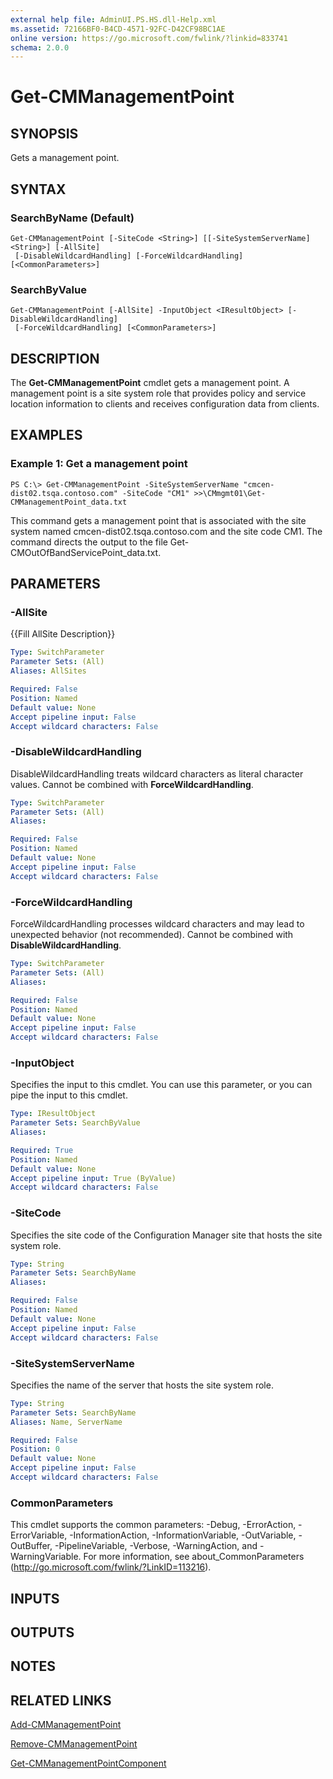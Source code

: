 ```yaml
---
external help file: AdminUI.PS.HS.dll-Help.xml
ms.assetid: 72166BF0-B4CD-4571-92FC-D42CF98BC1AE
online version: https://go.microsoft.com/fwlink/?linkid=833741
schema: 2.0.0
---
```


# Get-CMManagementPoint

## SYNOPSIS
Gets a management point.

## SYNTAX

### SearchByName (Default)
```
Get-CMManagementPoint [-SiteCode <String>] [[-SiteSystemServerName] <String>] [-AllSite]
 [-DisableWildcardHandling] [-ForceWildcardHandling] [<CommonParameters>]
```

### SearchByValue
```
Get-CMManagementPoint [-AllSite] -InputObject <IResultObject> [-DisableWildcardHandling]
 [-ForceWildcardHandling] [<CommonParameters>]
```

## DESCRIPTION
The **Get-CMManagementPoint** cmdlet gets a management point.
A management point is a site system role that provides policy and service location information to clients and receives configuration data from clients.

## EXAMPLES

### Example 1: Get a management point
```
PS C:\> Get-CMManagementPoint -SiteSystemServerName "cmcen-dist02.tsqa.contoso.com" -SiteCode "CM1" >>\CMmgmt01\Get-CMManagementPoint_data.txt
```

This command gets a management point that is associated with the site system named cmcen-dist02.tsqa.contoso.com and the site code CM1.
The command directs the output to the file Get-CMOutOfBandServicePoint_data.txt.

## PARAMETERS

### -AllSite
{{Fill AllSite Description}}

```yaml
Type: SwitchParameter
Parameter Sets: (All)
Aliases: AllSites

Required: False
Position: Named
Default value: None
Accept pipeline input: False
Accept wildcard characters: False
```

### -DisableWildcardHandling
DisableWildcardHandling treats wildcard characters as literal character values. Cannot be combined with **ForceWildcardHandling**.

```yaml
Type: SwitchParameter
Parameter Sets: (All)
Aliases: 

Required: False
Position: Named
Default value: None
Accept pipeline input: False
Accept wildcard characters: False
```

### -ForceWildcardHandling
ForceWildcardHandling processes wildcard characters and may lead to unexpected behavior (not recommended). Cannot be combined with **DisableWildcardHandling**.

```yaml
Type: SwitchParameter
Parameter Sets: (All)
Aliases: 

Required: False
Position: Named
Default value: None
Accept pipeline input: False
Accept wildcard characters: False
```

### -InputObject
Specifies the input to this cmdlet. 
You can use this parameter, or you can pipe the input to this cmdlet. 

```yaml
Type: IResultObject
Parameter Sets: SearchByValue
Aliases: 

Required: True
Position: Named
Default value: None
Accept pipeline input: True (ByValue)
Accept wildcard characters: False
```

### -SiteCode
Specifies the site code of the Configuration Manager site that hosts the site system role.

```yaml
Type: String
Parameter Sets: SearchByName
Aliases: 

Required: False
Position: Named
Default value: None
Accept pipeline input: False
Accept wildcard characters: False
```

### -SiteSystemServerName
Specifies the name of the server that hosts the site system role.

```yaml
Type: String
Parameter Sets: SearchByName
Aliases: Name, ServerName

Required: False
Position: 0
Default value: None
Accept pipeline input: False
Accept wildcard characters: False
```

### CommonParameters
This cmdlet supports the common parameters: -Debug, -ErrorAction, -ErrorVariable, -InformationAction, -InformationVariable, -OutVariable, -OutBuffer, -PipelineVariable, -Verbose, -WarningAction, and -WarningVariable. For more information, see about_CommonParameters (http://go.microsoft.com/fwlink/?LinkID=113216).

## INPUTS

## OUTPUTS

## NOTES

## RELATED LINKS

[Add-CMManagementPoint](./Add-CMManagementPoint.md)

[Remove-CMManagementPoint](./Remove-CMManagementPoint.md)

[Get-CMManagementPointComponent](./Get-CMManagementPointComponent.md)



